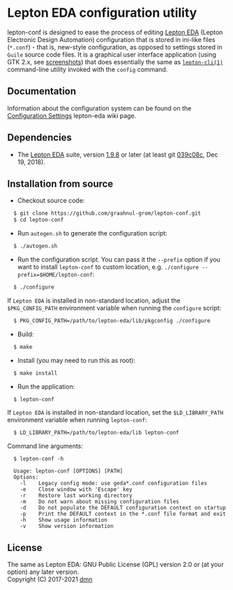 Lepton EDA configuration utility
================================

lepton-conf is designed to ease the process of editing [Lepton EDA](https://github.com/lepton-eda/lepton-eda)
(Lepton Electronic Design Automation)
configuration that is stored in ini-like files (`*.conf`) - that is, new-style configuration, as opposed
to settings stored in `Guile` source code files. It is a graphical user interface application
(using GTK 2.x, see [screenshots](https://graahnul-grom.github.io/lepton-conf)) that does
essentially the same as [`lepton-cli(1)`](https://graahnul-grom.github.io/ref-man/lepton-cli.html)
command-line utility invoked with the `config` command.
<br />

Documentation
------------
Information about the configuration system can be found on the [Configuration Settings](https://github.com/lepton-eda/lepton-eda/wiki/Configuration-Settings) lepton-eda wiki page.

Dependencies
------------

- The [Lepton EDA](https://github.com/lepton-eda/lepton-eda) suite, version [1.9.8](https://github.com/lepton-eda/lepton-eda/releases/tag/1.9.8-20190928) or later
(at least git [039c08c](https://github.com/lepton-eda/lepton-eda/commit/039c08c6fd106a8402cc690206eeae3ac4d1a7e7), Dec 19, 2018).

Installation from source
------------------------

* Checkout source code:

```sh
  $ git clone https://github.com/graahnul-grom/lepton-conf.git
  $ cd lepton-conf
```

* Run `autogen.sh` to generate the configuration script:

```sh
  $ ./autogen.sh
```

* Run the configuration script. You can pass it the `--prefix` option
if you want to install `lepton-conf` to custom location, e.g.
`./configure --prefix=$HOME/lepton-conf`:

```sh
  $ ./configure
```

  If `Lepton EDA` is installed in non-standard location, adjust the `$PKG_CONFIG_PATH`
  environment variable when running the `configure` script:

```sh
  $ PKG_CONFIG_PATH=/path/to/lepton-eda/lib/pkgconfig ./configure
```

* Build:

```sh
  $ make
```

* Install (you may need to run this as root):

```sh
  $ make install
```

* Run the application:

```sh
  $ lepton-conf
```

  If `Lepton EDA` is installed in non-standard location, set the
  `$LD_LIBRARY_PATH` environment variable when running `lepton-conf`:

```sh
  $ LD_LIBRARY_PATH=/path/to/lepton-eda/lib lepton-conf
```

  Command line arguments:

```
  $ lepton-conf -h

  Usage: lepton-conf [OPTIONS] [PATH]
  Options:
    -l    Legacy config mode: use geda*.conf configuration files
    -e    Close window with 'Escape' key
    -r    Restore last working directory
    -m    Do not warn about missing configuration files
    -d    Do not populate the DEFAULT configuration context on startup
    -p    Print the DEFAULT context in the *.conf file format and exit
    -h    Show usage information
    -v    Show version information
```

License
-------
The same as Lepton EDA: GNU Public License (GPL) version 2.0 or (at your option) any later version.
<br />
Copyright (C) 2017-2021 [dmn](https://github.com/graahnul-grom)

